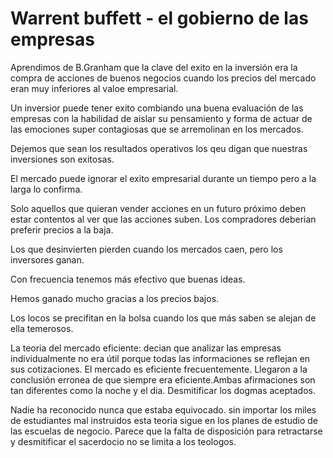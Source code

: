 # Warrent buffett - el gobierno de las empresas

Aprendimos de B.Granham que la clave del exito en la inversión era la compra de acciones de buenos negocios cuando los precios del mercado eran muy inferiores al valoe empresarial.

Un inversior puede tener exito combiando una buena evaluación de las empresas con la habilidad de aislar su pensamiento y forma de actuar de las emociones super contagiosas que se arremolinan en los mercados.

Dejemos que sean los resultados operativos los qeu digan que nuestras inversiones son exitosas.

El mercado puede ignorar el exito empresarial durante un tiempo pero a la larga lo confirma.

Solo aquellos que quieran vender acciones en un futuro próximo deben estar contentos al ver que las acciones suben. Los compradores deberian preferir precios a la baja.

Los que desinvierten pierden cuando los mercados caen, pero los inversores ganan.

Con frecuencia tenemos más efectivo que buenas ideas.

Hemos ganado mucho gracias a los precios bajos.

Los locos se precifitan en la bolsa cuando los que más saben se alejan de ella temerosos.

La teoria del mercado eficiente: decian que analizar las empresas individualmente no era útil porque todas las informaciones se reflejan en sus cotizaciones.
El mercado es eficiente frecuentemente. Llegaron a la conclusión erronea de que siempre era eficiente.Ambas afirmaciones son tan diferentes como la noche y el dia.
Desmitificar los dogmas aceptados.

Nadie ha reconocido nunca que estaba equivocado. sin importar los miles de estudiantes mal instruidos esta teoria sigue en los planes de estudio de las escuelas de negocio. Parece que la falta de disposición para retractarse y desmitificar el sacerdocio no se limita a los teologos.
